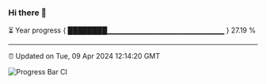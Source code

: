 ### Hi there 👋

⏳ Year progress { ████████▁▁▁▁▁▁▁▁▁▁▁▁▁▁▁▁▁▁▁▁▁▁ } 27.19 %

---

⏰ Updated on Tue, 09 Apr 2024 12:14:20 GMT

![Progress Bar CI](https://github.com/Shyam-Makwana/GitHub-Actions-Demo/workflows/Progress%20Bar%20CI/badge.svg)
